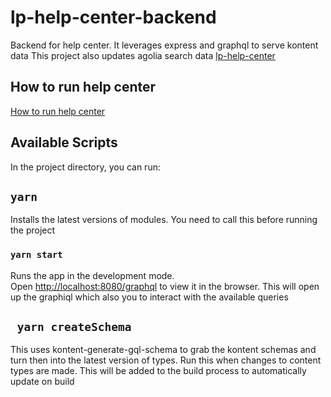 # lp-help-center-backend

Backend for help center. It leverages express and graphql to serve kontent data
This project also updates agolia search data
[lp-help-center](https://github.com/acdickin/lp-help-center)

## How to run help center
[How to run help center](https://docs.google.com/document/d/1hTT515G5AwE3rLbHW1fIIhcAsyjHYNbvaKnQWeH23I4/)

## Available Scripts
In the project directory, you can run:
## `yarn`
Installs the latest versions of modules. You need to call this before running the project
### `yarn start`

Runs the app in the development mode.\
Open [http://localhost:8080/graphql](http://localhost:8080/graphql) to view it in the browser.
This will open up the graphiql which also you to interact with the available queries

## ` yarn createSchema`
This uses kontent-generate-gql-schema to grab the kontent schemas and turn then into the latest version of types. Run this when changes to content types are made. 
This will be added to the build process to automatically update on build
